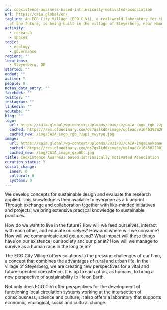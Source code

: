 ```yaml
---
id: coexistence-awarness-based-intrinsically-motivated-association
url: https://caia.global/en/
tagline: An ECO City Village (ECO CiVi), a real-world laboratory for the village
  of the future, is being built in the village of Steyerberg, near Hanover.
activity:
  - research
  - spaces
topic:
  - ecology
  - governance
regions: ""
locations:
  - Steyerberg, DE
started: ""
ended: ""
active: Y
people: 0
notes_data_entry: ""
facebook: ""
twitter: ""
instagram: ""
linkedin: ""
youtube: ""
blog: ""
logo:
  url: https://caia.global/wp-content/uploads/2020/12/CAIA_Logo_rgb_72ppi.jpg
  cached: https://res.cloudinary.com/ds7qslkd0/image/upload/v1646393826/Ecosystem%20Mapping/CAIA_Logo_rgb_72ppi_mwyryq.jpg
  cached_new: /img/CAIA_Logo_rgb_72ppi_mwyryq.jpg
image:
  url: https://caia.global/wp-content/uploads/2021/02/CAIA-IngaLankenau-Bildung-III.jpg
  cached: https://res.cloudinary.com/ds7qslkd0/image/upload/v1645022983/Ecosystem%20Mapping/CAIA_image_gxp0bt.jpg
  cached_new: /img/CAIA_image_gxp0bt.jpg
title: Coexistence Awarness based Intrinsically motivated Association
curation_status: Y
social_change:
  inner: 0
  cultural: 0
  systems: 0
---
```


We develop concepts for sustainable design and evaluate the research applied. This knowledge is then available to everyone as a blueprint. Through exchange and collaboration together with like-minded initiatives and projects, we bring extensive practical knowledge to sustainable practices.

How do we want to live in the future? How will we feed ourselves, interact with each other, and educate ourselves? How and where will we consume? How will we communicate and get around? What impact will these things have on our existence, our society and our planet? How will we manage to survive as a human race in the long term?

The ECO City Village offers solutions to the pressing challenges of our time, a concept that combines the advantages of rural and urban life. In the village of Steyerberg, we are creating new perspectives for a vital and future-oriented coexistence.
It is up to each of us, as humans, to bring a new perspective of sustainability to life on Earth.

Not only does ECO CiVi offer perspectives for the development of functioning local circulation systems working at the intersection of consciousness, science and culture, it also offers a laboratory that supports economic, ecological, social and cultural change.
